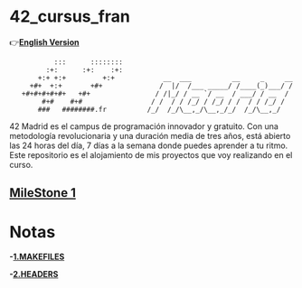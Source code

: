 # 42_cursus_fran
:point_right:**[English Version](README.md)**
```
           :::      ::::::::   
         :+:      :+:    :+:   
       +:+ +:+         +:+            __  ___          __     _     __
     +#+  +:+       +#+              /  |/  /___ _____/ /____(_)___/ /
   +#+#+#+#+#+   +#+                / /|_/ / __ `/ __  / ___/ / __  / 
        #+#    #+#                 / /  / / /_/ / /_/ / /  / / /_/ /  
       ###   ########.fr          /_/  /_/\__,_/\__,_/_/  /_/\__,_/  
```
42 Madrid es el campus de programación innovador y gratuito. Con una metodología revolucionaria y una duración media de tres años, está abierto las 24 horas del día, 7 días a la semana donde puedes aprender a tu ritmo.
Este repositorio es el alojamiento de mis proyectos que voy realizando en el curso.
## [MileStone 1](projects/libft)

# Notas

**-[1.MAKEFILES](documentation/makefile.md)**

**-[2.HEADERS](documentation/header.md)**
